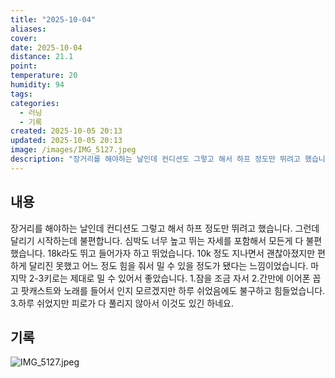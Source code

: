 ```yaml
---
title: "2025-10-04"
aliases:
cover:
date: 2025-10-04
distance: 21.1
point:
temperature: 20
humidity: 94
tags:
categories:
  - 러닝
  - 기록
created: 2025-10-05 20:13
updated: 2025-10-05 20:13
image: /images/IMG_5127.jpeg
description: "장거리를 해야하는 날인데 컨디션도 그렇고 해서 하프 정도만 뛰려고 했습니다. 그런데 달리기 시작하는데 불편합니다. 심박도 너무 높고 뛰는 자세를 포함해서 모든게 다 불편했습니다. 18k라도 뛰고 들어가자 하고 뛰었습니다. 10k 정도 지나면서 괜찮아졌지만 편하게 달리진 못했고 어느 정도"
---
```


## 내용
장거리를 해야하는 날인데 컨디션도 그렇고 해서 하프 정도만 뛰려고 했습니다. 그런데 달리기 시작하는데 불편합니다. 심박도 너무 높고 뛰는 자세를 포함해서 모든게 다 불편했습니다. 18k라도 뛰고 들어가자 하고 뛰었습니다. 10k 정도 지나면서 괜찮아졌지만 편하게 달리진 못했고 어느 정도 힘을 줘서 밀 수 있을 정도가 됐다는 느낌이었습니다. 
마지막 2-3키로는 제대로 밀 수 있어서 좋았습니다. 
1.잠을 조금 자서 2.간만에 이어폰 꼽고 팟캐스트와 노래를 들어서 인지 모르겠지만 하루 쉬었음에도 불구하고 힘들었습니다. 3.하루 쉬었지만 피로가 다 풀리지 않아서 이것도 있긴 하네요.
## 기록

![IMG_5127.jpeg](/images/IMG_5127.jpeg)
